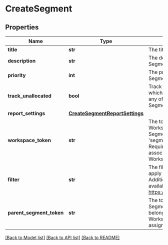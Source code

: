 # CreateSegment

## Properties
Name | Type | Description | Notes
------------ | ------------- | ------------- | -------------
**title** | **str** | The title of the Segment. | 
**description** | **str** | The description of the Segment. | [optional] 
**priority** | **int** | The priority of the Segment. | [optional] 
**track_unallocated** | **bool** | Track Unallocated Costs which are not assigned to any of the created Segments. | [optional] [default to False]
**report_settings** | [**CreateSegmentReportSettings**](CreateSegmentReportSettings.md) |  | [optional] 
**workspace_token** | **str** | The token of the Workspace to add the Segment to. Ignored if &#39;segment_token&#39; is set. Required if the API token is associated with multiple Workspaces. | [optional] 
**filter** | **str** | The filter query language to apply to the Segment. Additional documentation available at https://docs.vantage.sh/vql. | [optional] 
**parent_segment_token** | **str** | The token of the parent Segment this new Segment belongs to. Determines the Workspace the segment is assigned to. | [optional] 

[[Back to Model list]](../README.md#documentation-for-models) [[Back to API list]](../README.md#documentation-for-api-endpoints) [[Back to README]](../README.md)


